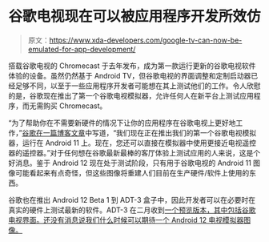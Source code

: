 # 谷歌电视现在可以被应用程序开发所效仿

> 原文：<https://www.xda-developers.com/google-tv-can-now-be-emulated-for-app-development/>

搭载谷歌电视的 Chromecast 于去年发布，成为第一款运行更新的谷歌电视软件体验的设备。虽然仍然基于 Android TV，但谷歌电视的界面调整和定制启动器已经足够不同，以至于一些应用程序开发者可能想在其上测试他们的工作。令人欣慰的是，谷歌现在推出了第一个谷歌电视模拟器，允许任何人在新平台上测试应用程序，而无需购买 Chromecast。

“为了帮助你在不需要新硬件的情况下让你的应用程序在谷歌电视上更好地工作，”[谷歌在一篇博客文章](https://android-developers.googleblog.com/2021/05/whats-new-in-android-tv-and-google-tv.html)中写道，“我们现在正在推出我们的第一个谷歌电视模拟器，运行在 Android 11 上。现在，您还可以直接在模拟器中使用更接近电视遥控器的遥控器。”对于任何想在谷歌最新最棒的客厅体验上测试应用的人来说，这是个好消息。鉴于 Android 12 现在处于测试阶段，只有用于谷歌电视的 Android 11 图像可能看起来有点奇怪，但这些图像将重建人们目前在生产硬件/软件上使用的东西。

谷歌也在推出 Android 12 Beta 1 到 ADT-3 盒子中，因此开发者可以在必要时在真实的硬件上测试最新的软件。ADT-3 在二月收到[一个预览版本，其中包括谷歌电视界面。还没有消息说我们什么时候可以期待一个 Android 12 电视模拟器图像。](https://www.xda-developers.com/android-12-preview-android-tv-google-tv-experience/)
